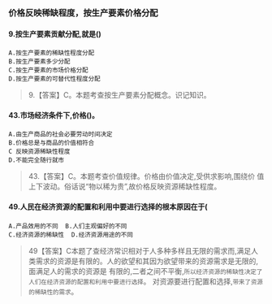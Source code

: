 ### 价格反映稀缺程度，按生产要素价格分配
#### 9.按生产要素贡献分配,就是()
    A.按生产要素的稀缺性程度分配
    B.按生产要素多少分配
    C.按生产要素的市场价格分配
    D.按生产要素的可替代性程度分配
>   9.【答案】C。本题考查按生产要素分配概念。识记知识。

#### 43.市场经济条件下,价格()。
    A.由生产商品的社会必要劳动时间决定
    B.价格总是与商品的价值相符合
    C 反映资源稀缺性程度
    D.不能完全随行就市

>   43.【答案】C。本题考查价值规律。价格由价值决定,受供求影响,围绕价
    值上下波动。俗话说“物以稀为贵”,故价格反映资源稀缺性程度。    

#### 49.人民在经济资源的配置和利用中要进行选择的根本原因在于(
    A.产品效用的不同  B.人们主观偏好的不同
    C.经济资源的稀缺性  D.经济资源用途的不同
>   49【答案】C本题了查经济常识相对于人多种多样且无限的需求而,满足人
    类需求的资源是有限的。人的欲望和其因为欲望带来的资源需求是无限的,面满足人的需求的资源是
    有限的,二者之间不平衡,`所以经济资源的稀缺性决定了人们在经济资源的配置和利用中要进行选择`。
    对资源要进行配置和选择,`带来了资源的稀缺性的需求`。